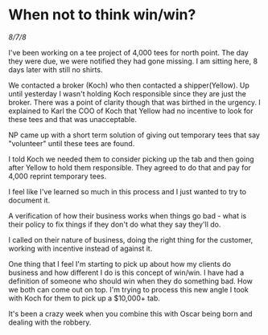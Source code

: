 # When not to think win/win?

_8/7/8_

I've been working on a tee project of 4,000 tees for north point. The day they were due, we were notified they had gone missing. I am sitting here, 8 days later with still no shirts.

We contacted a broker (Koch) who then contacted a shipper(Yellow). Up until yesterday I wasn't holding Koch responsible since they are just the broker.
There was a point of clarity though that was birthed in the urgency. I explained to Karl the COO of Koch that Yellow had no incentive to look for these tees and that was unacceptable.

NP came up with a short term solution of giving out temporary tees that say "volunteer" until these tees are found.

I told Koch we needed them to consider picking up the tab and then going after Yellow to hold them responsible. They agreed to do that and pay for 4,000 reprint temporary tees.

I feel like I've learned so much in this process and I just wanted to try to document it.

A verification of how their business works when things go bad - what is their policy to fix things if they don't do what they say they'll do.

I called on their nature of business, doing the right thing for the customer, working with incentive instead of against it.

One thing that I feel I'm starting to pick up about how my clients do business and how different I do is this concept of win/win. I have had a definition of someone who should win when they do something bad. How we both can come out on top. I'm trying to process this new angle I took with Koch for them to pick up a $10,000+ tab.


It's been a crazy week when you combine this with Oscar being born and dealing with the robbery.


